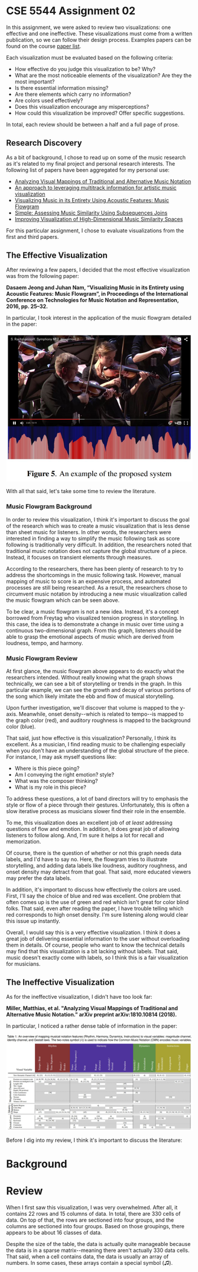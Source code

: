 # CSE 5544 Assignment 02

In this assignment, we were asked to review two visualizations: one effective
and one ineffective. These visualizations must come from a written publication,
so we can follow their design process. Examples papers can be found on the
course [paper list][1].

Each visualization must be evaluated based on the following criteria:

- How effective do you judge this visualization to be? Why?
- What are the most noticeable elements of the visualization? Are they the most important?
- Is there essential information missing?
- Are there elements which carry no information?
- Are colors used effectively?
- Does this visualization encourage any misperceptions?
- How could this visualization be improved? Offer specific suggestions.

In total, each review should be between a half and a full page of prose.

## Research Discovery

As a bit of background, I chose to read up on some of the music research as
it's related to my final project and personal research interests. The following
list of papers have been aggregated for my personal use:

- [Analyzing Visual Mappings of Traditional and Alternative Music Notation][2]
- [An approach to leveraging multitrack information for artistic music visualization][3]
- [Visualizing Music in its Entirety Using Acoustic Features: Music Flowgram][4]
- [Simple: Assessing Music Similarity Using Subsequences Joins][5]
- [Improving Visualization of High-Dimensional Music Similarity Spaces][6]

For this particular assignment, I chose to evaluate visualizations from the first
and third papers.

## The Effective Visualization

After reviewing a few papers, I decided that the most effective visualization was from
the following paper:

**Dasaem Jeong and Juhan Nam, “Visualizing Music in its Entirety using Acoustic Features: 
Music Flowgram”, in Proceedings of the International Conference on Technologies for Music 
Notation and Representation, 2016, pp. 25–32.**

In particular, I took interest in the application of the music flowgram detailed
in the paper:

![Music Flowgram][7]

With all that said, let's take some time to review the literature.

### Music Flowgram Background

In order to review this visualization, I think it's important to discuss the goal of
the research which was to create a music visualization that is less dense than sheet
music for listeners. In other words, the researchers were interested in finding a way
to simplify the music following task as score following is traditionally very difficult.
In addition, the researchers noted that traditional music notation does not capture
the global structure of a piece. Instead, it focuses on transient elements through
measures.

According to the researchers, there has been plenty of research to try to address 
the shortcomings in the music following task. However, manual mapping of music
to score is an expensive process, and automated processes are still being researched.
As a result, the researchers chose to circumvent music notation by introducing a
new music visualization called the music flowgram which can be seen above.

To be clear, a music flowgram is not a new idea. Instead, it's a concept borrowed
from Freytag who visualized tension progress in storytelling. In this case, the idea 
is to demonstrate a change in music over time using a continuous two-dimensional graph.
From this graph, listeners should be able to grasp the emotional aspects of music which
are derived from loudness, tempo, and harmony.

### Music Flowgram Review

At first glance, the music flowgram above appears to do exactly what the researchers intended.
Without really knowing what the graph shows technically, we can see a bit of storytelling
or trends in the graph. In this particular example, we can see the growth and decay of
various portions of the song which likely imitate the ebb and flow of musical storytelling.

Upon further investigation, we'll discover that volume is mapped to the y-axis. 
Meanwhile, onset density--which is related to tempo--is mapped to the graph color (red), 
and auditory roughness is mapped to the background color (blue).

That said, just how effective is this visualization? Personally, I think its excellent.
As a musician, I find reading music to be challenging especially when you don't have an
understanding of the global structure of the piece. For instance, I may ask myself questions
like:

- Where is this piece going?
- Am I conveying the right emotion? style?
- What was the composer thinking?
- What is my role in this piece?

To address these questions, a lot of band directors will try to emphasis the style
or flow of a piece through their gestures. Unfortunately, this is often a slow
iterative process as musicians slower find their role in the ensemble.

To me, this visualization does an excellent job of *at least* addressing questions of
flow and emotion. In addition, it does great job of allowing listeners to follow along.
And, I'm sure it helps a lot for recall and memorization.

Of course, there is the question of whether or not this graph needs data labels, and
I'd have to say no. Here, the flowgram tries to illustrate storytelling, and adding
data labels like loudness, auditory roughness, and onset density may detract from
that goal. That said, more educated viewers may prefer the data labels.

In addition, it's important to discuss how effectively the colors are used. First,
I'll say the choice of blue and red was excellent. One problem that often comes
up is the use of green and red which isn't great for color blind folks. That said, 
even after reading the paper, I have trouble telling which red corresponds
to high onset density. I'm sure listening along would clear this issue up instantly.

Overall, I would say this is a very effective visualization. I think it does a great
job of delivering essential information to the user without overloading them in
details. Of course, people who want to know the technical details may find that this
visualization is a bit lacking without labels. That said, music doesn't exactly come
with labels, so I think this is a fair visualization for musicians. 

## The Ineffective Visualization

As for the ineffective visualization, I didn't have too look far:

**Miller, Matthias, et al. "Analyzing Visual Mappings of Traditional and Alternative 
Music Notation." arXiv preprint arXiv:1810.10814 (2018).**

In particular, I noticed a rather dense table of information in the paper:

![Overview Mapping][8]

Before I dig into my review, I think it's important to discuss the literature:

# Background

# Review

When I first saw this visualization, I was very overwhelmed. After all, it contains
22 rows and 15 columns of data. In total, there are 330 cells of data. On top of that,
the rows are sectioned into four groups, and the columns are sectioned into four groups.
Based on those groupings, there appears to be about 16 classes of data.

Despite the size of the table, the data is actually quite manageable because the data
is in a sparse matrix--meaning there aren't actually 330 data cells. That said, when
a cell contains data, the data is usually an array of numbers. In some cases, these arrays
contain a special symbol (♫).

[1]: https://sites.google.com/site/datavisualizationspring2019/paperreadings/critique
[2]: https://arxiv.org/pdf/1810.10814.pdf
[3]: https://qmro.qmul.ac.uk/xmlui/handle/123456789/15516
[4]: http://tenor-conference.org/proceedings/2016/04_Jeong_tenor2016.pdf
[5]: https://wp.nyu.edu/ismir2016/wp-content/uploads/sites/2294/2016/07/099_Paper.pdf
[6]: https://pdfs.semanticscholar.org/6861/648ea009eec227b2d53c0da03ad8e3e9c183.pdf
[7]: music-flowgram.JPG
[8]: overview-mapping.JPG
